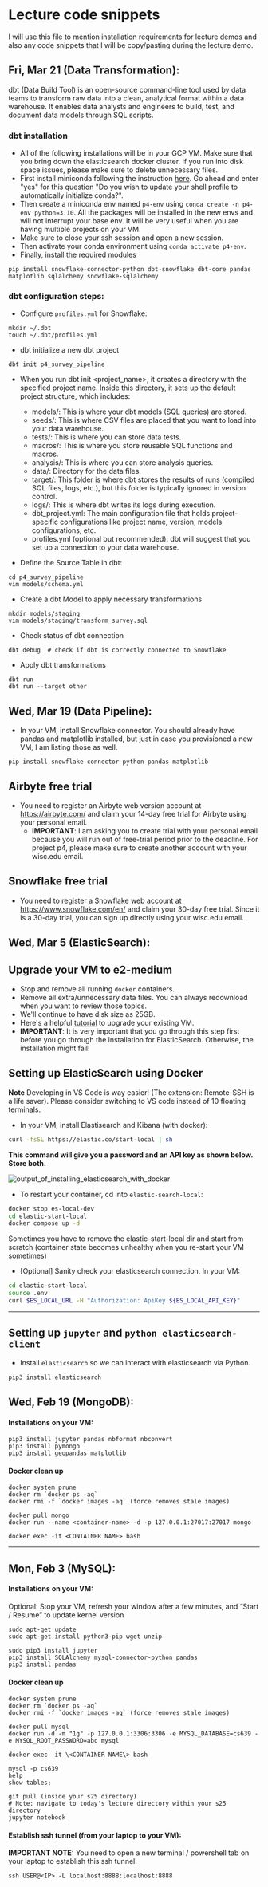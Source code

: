 # Lecture code snippets

I will use this file to mention installation requirements for lecture demos and also any code snippets that I will be copy/pasting during the lecture demo.

## Fri, Mar 21 (Data Transformation):

dbt (Data Build Tool) is an open-source command-line tool used by data teams to transform raw data into a clean, analytical format within a data warehouse. It enables data analysts and engineers to build, test, and document data models through SQL scripts. 

### dbt installation

- All of the following installations will be in your GCP VM. Make sure that you bring down the elasticsearch docker cluster. If you run into disk space issues, please make sure to delete unnecessary files. 
- First install miniconda following the instruction [here](https://www.anaconda.com/docs/getting-started/miniconda/install#macos-linux-installation). Go ahead and enter "yes" for this question "Do you wish to update your shell profile to automatically initialize conda?".
- Then create a miniconda env named `p4-env` using `conda create -n p4-env python=3.10`. All the packages will be installed in the new envs and will not interrupt your base env. It will be very useful when you are having multiple projects on your VM.
- Make sure to close your ssh session and open a new session.
- Then activate your conda environment using `conda activate p4-env`.
- Finally, install the required modules
```
pip install snowflake-connector-python dbt-snowflake dbt-core pandas matplotlib sqlalchemy snowflake-sqlalchemy
```

### dbt configuration steps:

- Configure `profiles.yml` for Snowflake:

```
mkdir ~/.dbt
touch ~/.dbt/profiles.yml
```

- dbt initialize a new dbt project

```
dbt init p4_survey_pipeline
```
  - When you run dbt init <project_name>, it creates a directory with the specified project name. Inside this directory, it sets up the default project structure, which includes:
    - models/: This is where your dbt models (SQL queries) are stored.
    - seeds/: This is where CSV files are placed that you want to load into your data warehouse.
    - tests/: This is where you can store data tests.
    - macros/: This is where you store reusable SQL functions and macros.
    - analysis/: This is where you can store analysis queries.
    - data/: Directory for the data files.
    - target/: This folder is where dbt stores the results of runs (compiled SQL files, logs, etc.), but this folder is typically ignored in version control.
    - logs/: This is where dbt writes its logs during execution.
    - dbt_project.yml: The main configuration file that holds project-specific configurations like project name, version, models configurations, etc.
    - profiles.yml (optional but recommended): dbt will suggest that you set up a connection to your data warehouse.

- Define the Source Table in dbt:
```
cd p4_survey_pipeline
vim models/schema.yml
```

- Create a dbt Model to apply necessary transformations

```
mkdir models/staging
vim models/staging/transform_survey.sql
```
- Check status of dbt connection
```
dbt debug  # check if dbt is correctly connected to Snowflake 
```
- Apply dbt transformations
```
dbt run
dbt run --target other
```

## Wed, Mar 19 (Data Pipeline):

- In your VM, install Snowflake connector. You should already have pandas and matplotlib installed, but just in case you provisioned a new VM, I am listing those as well.
```
pip install snowflake-connector-python pandas matplotlib
```

## Airbyte free trial

- You need to register an Airbyte web version account at https://airbyte.com/ and claim your 14-day free trial for Airbyte using your personal email.
  - **IMPORTANT**: I am asking you to create trial with your personal email because you will run out of free-trial period prior to the deadline. For project p4, please make sure to create another account with your wisc.edu email.

## Snowflake free trial

- You need to register a Snowflake web account at https://www.snowflake.com/en/ and claim your 30-day free trial. Since it is a 30-day trial, you can sign up directly using your wisc.edu email.

## Wed, Mar 5 (ElasticSearch):

## Upgrade your VM to e2-medium 
- Stop and remove all running `docker` containers.
- Remove all extra/unnecessary data files. You can always redownload when you want to review those topics.
- We'll continue to have disk size as 25GB.
- Here's a helpful [tutorial](https://cloud.google.com/compute/docs/instances/changing-machine-type-of-stopped-instance) to upgrade your existing VM.
- **IMPORTANT**: It is very important that you go through this step first before you go through the installation for ElasticSearch. Otherwise, the installation might fail!

## Setting up ElasticSearch using Docker

**Note** Developing in VS Code is way easier! (The extension: Remote-SSH is a life saver). Please consider switching to VS code instead of 10 floating terminals.

- In your VM, install Elastisearch and Kibana (with docker):
```bash
curl -fsSL https://elastic.co/start-local | sh
```

**This command will give you a password and an API key as shown below. Store both.**

![output_of_installing_elasticsearch_with_docker](output_local_install.png)

- To restart your container, cd into `elastic-search-local`: 
```bash
docker stop es-local-dev
cd elastic-start-local
docker compose up -d
```

Sometimes you have to remove the elastic-start-local dir and start from scratch (container state becomes unhealthy when you re-start your VM sometimes)

- [Optional] Sanity check your elasticsearch connection. In your VM:
```bash
cd elastic-start-local
source .env
curl $ES_LOCAL_URL -H "Authorization: ApiKey ${ES_LOCAL_API_KEY}"
```

---

## Setting up `jupyter` and `python elasticsearch-client`

- Install `elasticsearch` so we can interact with elasticsearch via Python.

```bash
pip3 install elasticsearch
```


## Wed, Feb 19 (MongoDB):

#### Installations on your VM:

```
pip3 install jupyter pandas nbformat nbconvert
pip3 install pymongo 
pip3 install geopandas matplotlib
```

#### Docker clean up

```
docker system prune
docker rm `docker ps -aq`
docker rmi -f `docker images -aq` (force removes stale images)
```
```
docker pull mongo
docker run --name <container-name> -d -p 127.0.0.1:27017:27017 mongo
```
```
docker exec -it <CONTAINER NAME> bash
```

--------------------------------

## Mon, Feb 3 (MySQL):

#### Installations on your VM:

Optional: Stop your VM, refresh your window after a few minutes, and “Start / Resume” to update kernel version

``` 
sudo apt-get update
sudo apt-get install python3-pip wget unzip
```
```
sudo pip3 install jupyter
pip3 install SQLAlchemy mysql-connector-python pandas
pip3 install pandas
```

#### Docker clean up

```
docker system prune
docker rm `docker ps -aq`
docker rmi -f `docker images -aq` (force removes stale images)
```
```
docker pull mysql
docker run -d -m "1g" -p 127.0.0.1:3306:3306 -e MYSQL_DATABASE=cs639 -e MYSQL_ROOT_PASSWORD=abc mysql
```
```
docker exec -it \<CONTAINER NAME\> bash
```

```
mysql -p cs639
help
show tables;

git pull (inside your s25 directory)
# Note: navigate to today's lecture directory within your s25 directory
jupyter notebook
```

#### Establish ssh tunnel (from your laptop to your VM):

**IMPORTANT NOTE:** You need to open a new terminal / powershell tab on your laptop to establish this ssh tunnel.

```
ssh USER@<IP> -L localhost:8888:localhost:8888
```
